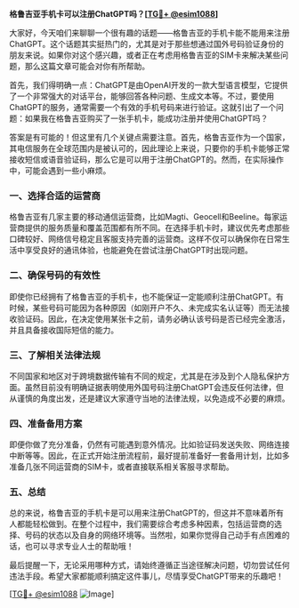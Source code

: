 **格鲁吉亚手机卡可以注册ChatGPT吗？[[TG💪+ @esim1088](https://t.me/s/esim1088)]**

大家好，今天咱们来聊聊一个很有趣的话题——格鲁吉亚的手机卡能不能用来注册ChatGPT。这个话题其实挺热门的，尤其是对于那些想通过国外号码验证身份的朋友来说。如果你对这个感兴趣，或者正在考虑用格鲁吉亚的SIM卡来解决某些问题，那么这篇文章可能会对你有所帮助。

首先，我们得明确一点：ChatGPT是由OpenAI开发的一款大型语言模型，它提供了一个非常强大的对话平台，能够回答各种问题、生成文本等。不过，要使用ChatGPT的服务，通常需要一个有效的手机号码来进行验证。这就引出了一个问题：如果我在格鲁吉亚购买了一张手机卡，能成功注册并使用ChatGPT吗？

答案是有可能的！但这里有几个关键点需要注意。首先，格鲁吉亚作为一个国家，其电信服务在全球范围内是被认可的，因此理论上来说，只要你的手机卡能够正常接收短信或语音验证码，那么它是可以用于注册ChatGPT的。然而，在实际操作中，可能会遇到一些小麻烦。

### 一、选择合适的运营商

格鲁吉亚有几家主要的移动通信运营商，比如Magti、Geocell和Beeline。每家运营商提供的服务质量和覆盖范围都有所不同。在选择手机卡时，建议优先考虑那些口碑较好、网络信号稳定且客服支持完善的运营商。这样不仅可以确保你在日常生活中享受良好的通讯体验，也能避免在尝试注册ChatGPT时出现问题。

### 二、确保号码的有效性

即使你已经拥有了格鲁吉亚的手机卡，也不能保证一定能顺利注册ChatGPT。有时候，某些号码可能因为各种原因（如刚开户不久、未完成实名认证等）而无法接收验证码。因此，在决定使用某张卡之前，请务必确认该号码是否已经完全激活，并且具备接收国际短信的能力。

### 三、了解相关法律法规

不同国家和地区对于跨境数据传输有不同的规定，尤其是在涉及到个人隐私保护方面。虽然目前没有明确证据表明使用外国号码注册ChatGPT会违反任何法律，但从谨慎的角度出发，还是建议大家遵守当地的法律法规，以免造成不必要的麻烦。

### 四、准备备用方案

即便你做了充分准备，仍然有可能遇到意外情况。比如验证码发送失败、网络连接中断等等。因此，在正式开始注册流程前，最好提前准备好一套备用计划，比如多准备几张不同运营商的SIM卡，或者直接联系相关客服寻求帮助。

### 五、总结

总的来说，格鲁吉亚的手机卡是可以用来注册ChatGPT的，但这并不意味着所有人都能轻松做到。在整个过程中，我们需要综合考虑多种因素，包括运营商的选择、号码的状态以及自身的网络环境等。当然啦，如果你觉得自己动手有点困难的话，也可以寻求专业人士的帮助哦！

最后提醒一下，无论采用哪种方式，请始终遵循正当途径解决问题，切勿尝试任何违法手段。希望大家都能顺利搞定这件事儿，尽情享受ChatGPT带来的乐趣吧！

[[TG💪+ @esim1088](https://t.me/s/esim1088) ![Image](https://i.postimg.cc/4NQfJmqS/Snipaste-2025-05-13-00-14-12.png)]